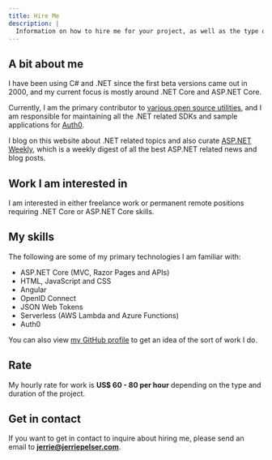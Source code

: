 ```yaml
---
title: Hire Me
description: |
  Information on how to hire me for your project, as well as the type of projects I am interested in.
---
```


## A bit about me

I have been using C# and .NET since the first beta versions came out in 2000, and my current focus is mostly around .NET Core and ASP.NET Core.

Currently, I am the primary contributor to [various open source utilities](/tools), and I am responsible for maintaining all the .NET related SDKs and sample applications for [Auth0](https://auth0.com/).

I blog on this website about .NET related topics and also curate [ASP.NET Weekly](https://www.getrevue.co/profile/aspnetweekly/), which is a weekly digest of all the best ASP.NET related news and blog posts.

## Work I am interested in

I am interested in either freelance work or permanent remote positions requiring .NET Core or ASP.NET Core skills.

## My skills

The following are some of my primary technologies I am familiar with:

* ASP.NET Core (MVC, Razor Pages and APIs)
* HTML, JavaScript and CSS
* Angular
* OpenID Connect
* JSON Web Tokens
* Serverless (AWS Lambda and Azure Functions)
* Auth0

You can also view [my GitHub profile](https://github.com/jerriep/) to get an idea of the sort of work I do.

## Rate

My hourly rate for work is **US$ 60 - 80 per hour** depending on the type and duration of the project.

## Get in contact

If you want to get in contact to inquire about hiring me, please send an email to **jerrie@jerriepelser.com**.